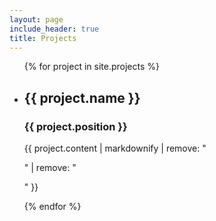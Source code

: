 ```yaml
---
layout: page
include_header: true
title: Projects
---
```

<ul>
    {% for project in site.projects %}
    <li>
        <h2>{{ project.name }}</h2>
        <h3>{{ project.position }}</h3>
        <p>{{ project.content | markdownify | remove: "<p>" | remove: "</p>" }}</p>
    </li>
    {% endfor %}
</ul>